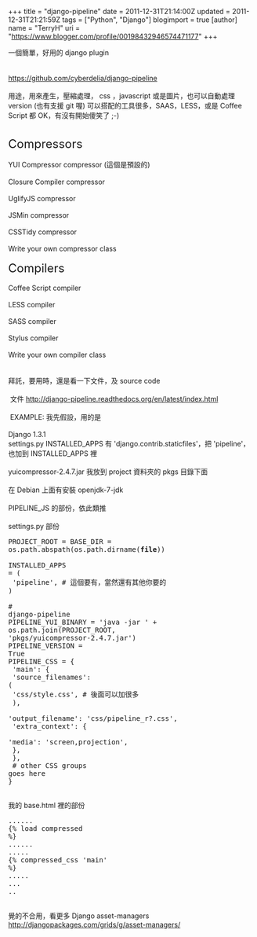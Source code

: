 +++
title = "django-pipeline"
date = 2011-12-31T21:14:00Z
updated = 2011-12-31T21:21:59Z
tags = ["Python", "Django"]
blogimport = true 
[author]
	name = "TerryH"
	uri = "https://www.blogger.com/profile/00198432946574471177"
+++

一個簡單，好用的 django plugin<br /><br /><br /><a href="https://github.com/cyberdelia/django-pipeline">https://github.com/cyberdelia/django-pipeline</a> <br /><br />用途，用來產生，壓縮處理， css ，javascript 或是圖片，也可以自動處理 version (也有支援 git 喔) 可以搭配的工具很多，SAAS，LESS，或是 Coffee Script 都 OK，有沒有開始傻笑了 ;-) <br /><br /><br /><span style="font-size: x-large;">Compressors</span><br /><br />YUI Compressor compressor (這個是預設的)<br /><br />Closure Compiler compressor<br /><br />UglifyJS compressor<br /><br />JSMin compressor<br /><br />CSSTidy compressor<br /><br />Write your own compressor class<br /><br /><span style="font-size: x-large;">Compilers</span><br /><br />Coffee Script compiler<br /><br />LESS compiler<br /><br />SASS compiler<br /><br />Stylus compiler<br /><br />Write your own compiler class<br /><br /><br />拜託，要用時，還是看一下文件，及 source code<br /><br />&nbsp;文件 <a href="http://django-pipeline.readthedocs.org/en/latest/index.html">http://django-pipeline.readthedocs.org/en/latest/index.html</a><br /><br />&nbsp;EXAMPLE: 我先假設，用的是<br /><br />Django 1.3.1<br />settings.py INSTALLED_APPS  有 'django.contrib.staticfiles'，把 'pipeline'，也加到 INSTALLED_APPS 裡  <br /><br />yuicompressor-2.4.7.jar 我放到 project 資料夾的 pkgs 目錄下面<br /><br />在 Debian 上面有安裝&nbsp;openjdk-7-jdk<br /><br />PIPELINE_JS 的部份，依此類推  <br /><br />settings.py 部份 <br /><pre>PROJECT_ROOT = BASE_DIR = os.path.abspath(os.path.dirname(__file__))<br /><br />INSTALLED_APPS = (<br />                  'pipeline', # 這個要有，當然還有其他你要的<br />)<br /><br /># django-pipeline <br />PIPELINE_YUI_BINARY = 'java -jar ' + os.path.join(PROJECT_ROOT, 'pkgs/yuicompressor-2.4.7.jar')<br />PIPELINE_VERSION = True<br />PIPELINE_CSS = {<br />    'main': {<br />        'source_filenames': (<br />          'css/style.css', # 後面可以加很多<br />        ),<br />        'output_filename': 'css/pipeline_r?.css',<br />        'extra_context': {<br />            'media': 'screen,projection',<br />        },<br />    },<br />    # other CSS groups goes here<br />}<br /><br /></pre>我的 base.html 裡的部份 <br /><pre>......<br />{% load compressed %}<br />......<br />.....<br />{% compressed_css 'main' %}<br />.....<br />...<br />..<br /></pre> <br /> 覺的不合用，看更多 Django asset-managers  <br /><a href="http://djangopackages.com/grids/g/asset-managers/">http://djangopackages.com/grids/g/asset-managers/</a>
